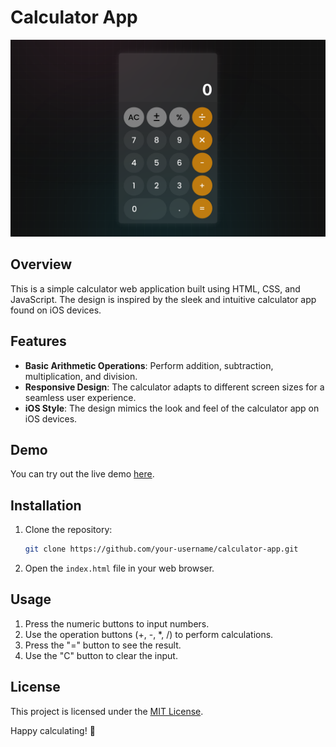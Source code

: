 # Calculator App

![Calculator App](screenshot.png)

## Overview

This is a simple calculator web application built using HTML, CSS, and JavaScript. The design is inspired by the sleek and intuitive calculator app found on iOS devices.

## Features

- **Basic Arithmetic Operations**: Perform addition, subtraction, multiplication, and division.
- **Responsive Design**: The calculator adapts to different screen sizes for a seamless user experience.
- **iOS Style**: The design mimics the look and feel of the calculator app on iOS devices.

## Demo

You can try out the live demo [here]().

## Installation

1. Clone the repository:

   ```bash
   git clone https://github.com/your-username/calculator-app.git
   ```

2. Open the `index.html` file in your web browser.

## Usage

1. Press the numeric buttons to input numbers.
2. Use the operation buttons (+, -, \*, /) to perform calculations.
3. Press the "=" button to see the result.
4. Use the "C" button to clear the input.

## License

This project is licensed under the [MIT License](LICENSE).

Happy calculating! 🧮
